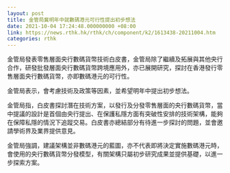 ```yaml
---
layout: post
title: 金管局冀明年中就數碼港元可行性提出初步想法
date: 2021-10-04 17:24:48.000000000 +08:00
link: https://news.rthk.hk/rthk/ch/component/k2/1613438-20211004.htm
categories: rthk
---
```


金管局發表零售層面央行數碼貨幣技術白皮書，金管局除了繼續及拓展與其他央行合作，研發批發層面央行數碼貨幣跨境應用外，亦已展開研究，探討在香港發行零售層面央行數碼貨幣，亦即數碼港元的可行性。

金管局表示，會考慮技術及政策等因素，並希望明年中提出初步想法。

金管局指，白皮書探討潛在技術方案，以發行及分發零售層面的央行數碼貨幣，當中提議的設計是首個由央行提出、在保護私隱方面有突破性安排的技術架構，能夠在保障私隱的情況下追蹤交易。白皮書亦總結部分有待進一步探討的問題，並會邀請學術界及業界提供意見。

金管局強調，建議架構並非數碼港元的藍圖，亦不代表即將決定實施數碼港元時，會使用的央行數碼貨幣分發模型，有關架構只屬初步研究成果並提供基礎，以進一步探索方案。
